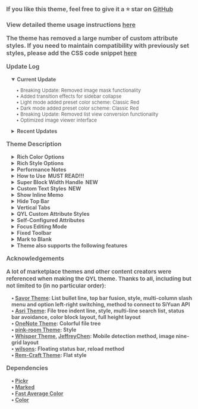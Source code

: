 <p style="opacity: 0.7; font-weight: bold; font-size: 16px">If you like this theme, feel free to give it a ⭐ star on <a href="https://github.com/QYLexpired/QYL-theme">GitHub</a></p>
<p style="opacity: 0.7; font-weight: bold; font-size: 16px">View detailed theme usage instructions <a href="https://icnmjy02sv9g.feishu.cn/wiki/IdZdwz9QRiFOB6khOmIcIdy0n9c?from=from_copylink">here</a></p>
<p style="opacity: 0.7; font-weight: bold; font-size: 16px">The theme has removed a large number of custom attribute styles. If you need to maintain compatibility with previously set styles, please add the CSS code snippet <a href="https://icnmjy02sv9g.feishu.cn/wiki/Ru1XwWtmtiyvf2k7IbiclwcUnph?from=from_copylink">here</a></p>
<p style="opacity: 0.7; font-weight: bold; font-size: 16px; color: var(--b3-theme-primary)">Update Log</p>
<details style="padding-left: 1em; width: fit-content" open>
<summary style="opacity: 0.7; font-weight: bold; font-size: 14px; cursor: pointer">Current Update</summary>
<p style="opacity: 0.7; font-size: 13px; padding-left: 1em">• <span style="color: var(--b3-theme-error)">Breaking Update: Removed image mask functionality</span><br>• Added transition effects for sidebar collapse<br>• Light mode added preset color scheme: Classic Red<br>• Dark mode added preset color scheme: Classic Red<br>• <span style="color: var(--b3-theme-error)">Breaking Update: Removed list view conversion functionality</span><br>• Optimized image viewer interface</p>
</details>
<details style="padding-left: 1em">
<summary style="opacity: 0.7; font-weight: bold; font-size: 14px; cursor: pointer">Recent Updates</summary>
<p style="opacity: 0.7; font-size: 13px; padding-left: 1em">• Adapted to backlink filter panel plugin<br>• Global style settings added: Heading hierarchy - Patterns (dice)<br>• Global style settings added: Outline heading hierarchy indicators - Hide/Numbers<br>• Global style settings added: Quote block style - Left border (transparent background)<br>• Redesigned list to kanban style<br>• Fixed issue where colorful outline doesn't work on mobile<br>• Fixed issue where outline indent lines are misaligned on mobile<br>• Optimized interaction effects for Show Memo functionality<br>• Fixed issue where memos are duplicated when Show Memo is at the bottom<br>• Updated some internationalization languages<br>• Optimized checkbox styles<br>• Fixed issue where field colors are inconsistent when database is grouped<br>• Fixed issue where full-width display doesn't work when Show Memo is enabled but no memos exist<br>• <span style="color: var(--b3-theme-error)">Major Update: Show Inline Memo feature renamed to Show Memo and now supports displaying block-level memos</span><br>• Global style settings added: Text color scheme - Official scheme/Seven-color scheme, Database option color scheme - Official scheme/Seven-color scheme<br>• Adapted to Document Hierarchy Navigation plugin<br>• Adapted to Calendar Panel plugin<br>• <span style="color: var(--b3-theme-error)">！BREAKING UPDATE ！：To ensure theme portability and reduce maintenance difficulty, removed most QYL custom attribute content, only keeping: CSS attributes, full-width display, list view</span><br>• Made Show Memo (bottom) display under the nearest block element (instead of the outermost block element)<br>• Added light-sensing effect to menu frosted glass: light source effects outside the mapping range (experimental)<br>• Removed PWA module<br>• Dark mode added preset color scheme: Misty Haze<br>• Optimized Hide Top Bar: now works in windowed mode, can call up top bar by dragging blank areas on both sides of dock bar to adjust window position<br>• Redesigned button/tab flash animation effects<br>• Removed sticky effect for search results grouped by document<br>• Fixed issue where backlink panel list cannot be expanded<br>• Optimized colorful document tree<br>• Optimized flash card interface<br>• Optimized account interface<br>• Global style settings added option - Menu option hover color - Theme color<br>• Optimized switch component styles<br>• Fixed style error when tags are set to solid<br>• Fixed issue where global styles don't take effect when exporting to PDF<br>• QYL custom attributes added option - List view - Timeline<br>• Redesigned some theme animations<br>• Redesigned block fold effects<br>• Optimized list to mind map, kanban, and table styles<br>• Optimized numerous details<br>• Fixed issue where CSS custom attributes don't take effect when disabling and re-enabling QYL custom attributes<br>• Fixed style issues in non-protyle windows when full-height layout is enabled<br>• Light mode added preset color scheme: Afterglow<br>• Dark mode added preset color schemes: Hidden Trace, Golden Chalice<br>• Redesigned Lime color scheme<br>• Redesigned Mint color scheme<br>• Redesigned document tree indent lines, colorful document tree, bordered document tree and their interactive effects<br>• Global style added option - Sidebar Color - Consistent with dock bar<br>• Global style added option - Heading Color - Colorful (changes with theme color)<br>• Fixed color scheme issues when switching between light/dark modes<br>• Redesigned some input component styles<br>• Simplified backlink panel style and removed sticky effect<br>• Optimized line colors for all color schemes<br>• Optimized switch component animation effects<br>• Adapted to database grouping and card view field display<br>• Redesigned editor full-width display feature, changed to editor width adjustment (right-click this button for settings)<br>• Optimized Show Memo functionality:<br>&nbsp;&nbsp;1.Right/left side memos can adapt to document width<br>&nbsp;&nbsp;2.Side memo width is adjustable (drag the vertical line of the side memo; double‑click to restore default width)<br>&nbsp;&nbsp;3.Can hide memos for specific documents through the breadcrumb button<br>• Optimized performance of block full‑width display, and it no longer requires separate enabling<br>• <span style="color: var(--b3-theme-primary)">Major Update</span>: Added Color Options - Theme color changes with header image (Note: This feature consumes some performance, please enable as needed)<br>• <span style="color: var(--b3-theme-primary)">Major Update</span>: Added Element Options - Global Style Settings, right-click this button to directly set global element styles in the window, while removing the following options: Colorful Headings and Outlines, Colorful Tags and Colorful Inline Code, Hyperlink Icons, Multi-level List Numbers (enable through Global Style Settings)</p>
</details>
<p style="opacity: 0.7; font-weight: bold; font-size: 16px; color: var(--b3-theme-primary)">Theme Description</p>
<details style="padding-left: 1em">
<summary style="opacity: 0.7; font-weight: bold; font-size: 14px; cursor: pointer">Rich Color Options</summary>
<p style="opacity: 0.7; font-size: 13px; padding-left: 1em">The theme provides a custom theme color feature, allowing you to mix and match your favorite effects by selecting hue, saturation, and brightness.<br>The theme also comes with over 40 preset day and night color schemes.<br>Note: Custom theme colors will not work on some mobile devices due to lack of OKLCH color space support.<br>Since there are many preset color schemes, not all can be guaranteed to be perfect. If you find any issues, feedback is welcome.</p>
</details>
<details style="padding-left: 1em">
<summary style="opacity: 0.7; font-weight: bold; font-size: 14px; cursor: pointer">Rich Style Options</summary>
<p style="opacity: 0.7; font-size: 13px; padding-left: 1em">You can combine layouts and styles like building blocks to create your preferred overall appearance.</p>
</details>
<details style="padding-left: 1em">
<summary style="opacity: 0.7; font-weight: bold; font-size: 14px; cursor: pointer">Performance Notes</summary>
<p style="opacity: 0.7; font-size: 13px; padding-left: 1em">When a feature is not enabled, the corresponding code will not load, so there is <span style="font-weight: bold; color: var(--b3-theme-primary)">no impact on performance</span><br>If you experience lag, it is recommended to disable features in the following order based on their performance impact: Theme Color Changes Over Time, Theme Color Changes with Header Image, Immersive Top Bar, Fixed Toolbar, Show Inline Memo, Focus Editing Mode, QYL Custom Attribute Styles, Theme Animation, Frosted Glass Effect, Top Bar Fusion.<br>If your device has poor performance or the document is complex, it is recommended not to enable too many features.<br>In extreme cases, if the system freezes due to enabling too many features, you can force close by deleting the workspace <span data-type="code">\conf\QYL-Config.json</span> file.</p>
</details>
<details style="padding-left: 1em">
<summary style="opacity: 0.7; font-weight: bold; font-size: 14px; cursor: pointer">How to Use<span style="color: var(--b3-theme-primary); padding-left: 6px">MUST READ!!!</span></summary>
<p style="opacity: 0.7; font-size: 13px; padding-left: 1em">Left-click the star-moon icon in the top bar (breadcrumb on mobile) to open the theme settings panel<br>Right-click the star-moon icon to hide options in the theme settings panel<br>In the theme settings panel, if there is a small dot to the right of an enabled button, it means you can right-click this button to toggle features/open feature settings panel</p>
</details>
<details style="padding-left: 1em">
<summary style="opacity: 0.7; font-weight: bold; font-size: 14px; cursor: pointer">Super Block Width Handle<span style="color: var(--b3-theme-primary); padding-left: 6px">NEW</span></summary>
<p style="opacity: 0.7; font-size: 13px; padding-left: 1em">When enabled, width adjustment handles appear between child blocks of horizontally arranged super blocks. Drag to adjust the width ratio of left and right child blocks<br>Double-click the width handle to evenly distribute front and back child blocks<br>Triple-click the width handle to evenly distribute all child blocks</p>
</details>
<details style="padding-left: 1em">
<summary style="opacity: 0.7; font-weight: bold; font-size: 14px; cursor: pointer">Custom Text Styles<span style="color: var(--b3-theme-primary); padding-left: 6px">NEW</span></summary>
<p style="opacity: 0.7; font-size: 13px; padding-left: 1em">Right-click the Custom Text Styles button to enter the settings window for configuration. Supports multi-device synchronization.</p>
</details>
<details style="padding-left: 1em">
<summary style="opacity: 0.7; font-weight: bold; font-size: 14px; cursor: pointer">Show Inline Memo</summary>
<p style="opacity: 0.7; font-size: 13px; padding-left: 1em">When enabled, inline memos will be displayed on the side or bottom of the block.<br>How to toggle: Right-click the Show Inline Memo button.<br>Supports basic Markdown parsing.<br>Supports HTML parsing, allowing any type of inline memo, such as formulas, images, videos, or any HTML.<br>When the memo is far from the main text, clicking the main text or memo will automatically jump to it.<br>Clicking the title part of the memo will directly open the editing window.<br>This feature has some performance impact, please disable when not necessary.</p>
</details>
<details style="padding-left: 1em">
<summary style="opacity: 0.7; font-weight: bold; font-size: 14px; cursor: pointer">Hide Top Bar</summary>
<p style="opacity: 0.7; font-size: 13px; padding-left: 1em">When enabled, the top bar is hidden. Hover your mouse over either side of the top of the page to reveal it again.<br>If you cannot bring up the top bar in windowed mode, you can restore it by pressing <span data-type="kbd">Q three times</span>.<br>Hiding the top bar will not take effect on tablets (to prevent the top bar from being unrecoverable).</p>
</details>
<details style="padding-left: 1em">
<summary style="opacity: 0.7; font-weight: bold; font-size: 14px; cursor: pointer">Vertical Tabs</summary>
<p style="opacity: 0.7; font-size: 13px; padding-left: 1em">When enabled, the document tabs in the upper left corner will be arranged vertically, allowing more tabs to be displayed.<br>You can customize the width of the vertical tabs bar with a CSS snippet: <span data-type="code">:root { --QYL-vertical-width: 125px !important;/* Change this value, default is 125px */ }</span></p>
</details>
<details style="padding-left: 1em">
<summary style="opacity: 0.7; font-weight: bold; font-size: 14px; cursor: pointer">QYL Custom Attribute Styles</summary>
<p style="opacity: 0.7; font-size: 13px; padding-left: 1em">After enabling QYL custom attribute styles in the QYL settings window, corresponding options will appear in the block/document menu.<br>Different types of blocks have different attribute options.</p>
</details>
<details style="padding-left: 1em">
<summary style="opacity: 0.7; font-weight: bold; font-size: 14px; cursor: pointer">Self-Configured Attributes</summary>
<p style="opacity: 0.7; font-size: 13px; padding-left: 1em">Requires QYL Custom Attributes to be enabled.<br>Configure through QYL Custom Attributes - Self-Configured Attributes - Edit Configuration menu.</p>
</details>
<details style="padding-left: 1em">
<summary style="opacity: 0.7; font-weight: bold; font-size: 14px; cursor: pointer">Focus Editing Mode</summary>
<p style="opacity: 0.7; font-size: 13px; padding-left: 1em">Keeps the currently edited block vertically centered in the editor and blurs unedited blocks to highlight the current one.<br>Right-click the Focus Editing Mode to cancel blur effect.</p>
</details>
<details style="padding-left: 1em">
<summary style="opacity: 0.7; font-weight: bold; font-size: 14px; cursor: pointer">Fixed Toolbar</summary>
<p style="opacity: 0.7; font-size: 13px; padding-left: 1em">The text toolbar will be fixed to the top, left, bottom, or right of the editor.<br>Right-click the toolbar to switch its position.</p>
</details>
<details style="padding-left: 1em">
<summary style="opacity: 0.7; font-weight: bold; font-size: 14px; cursor: pointer">Mark to Blank</summary>
<p style="opacity: 0.7; font-size: 13px; padding-left: 1em">Marked text will appear hollowed out, and the text will be restored on mouse hover.</p>
</details>
<details style="padding-left: 1em">
<summary style="opacity: 0.7; font-weight: bold; font-size: 14px; cursor: pointer">Theme also supports the following features</summary>
<p style="opacity: 0.7; font-size: 13px; padding-left: 1em">Top bar fusion, color block layout, full height interface, hide tab and breadcrumb, animation effects, frosted glass effect, colorful file tree, grid search list, editor full width display, focus block highlight, list bullet line, etc.</p>
</details>
<p style="opacity: 0.7; font-weight: bold; font-size: 16px; color: var(--b3-theme-primary)">Acknowledgements</p>
<p style="opacity: 0.7; font-weight: bold; font-size: 15px">A lot of marketplace themes and other content creators were referenced when making the QYL theme. Thanks to all, including but not limited to (in no particular order):</p>
<p style="opacity: 0.7; font-weight: bold; font-size: 14px; padding-left: 1em">
• <a href="https://github.com/royc01/notion-theme">Savor Theme</a>: List bullet line, top bar fusion, style, multi-column slash menu and option left-right switching, method to connect to SiYuan API<br>
• <a href="https://github.com/mustakshif/Asri">Asri Theme</a>: File tree indent line, style, multi-line search list, status bar avoidance, color block layout, full height layout<br>
• <a href="https://github.com/chenshinshi/OneNote">OneNote Theme</a>: Colorful file tree<br>
• <a href="https://github.com/StarDustSheep/pink-room">pink-room Theme</a>: Style<br>
• <a href="https://github.com/TCOTC/Whisper">Whisper Theme</a>, <a href="https://ld246.com/member/JeffreyChen">JeffreyChen</a>: Mobile detection method, image nine-grid layout<br>
• <a href="https://ld246.com/member/wilsons">wilsons</a>: Floating status bar, reload method<br>
• <a href="https://github.com/svchord/Rem-Craft">Rem-Craft Theme</a>: Flat style<br>
</p>
<p style="opacity: 0.7; font-weight: bold; font-size: 16px; color: var(--b3-theme-primary)">Dependencies</p>
<p style="opacity: 0.7; font-weight: bold; font-size: 14px; padding-left: 1em">
• <a href="https://github.com/Simonwep/pickr">Pickr</a><br>
• <a href="https://github.com/markedjs/marked">Marked</a><br>
• <a href="https://github.com/fast-average-color/fast-average-color">Fast Average Color</a><br>
• <a href="https://github.com/Qix-/color">Color</a><br>
</p>
